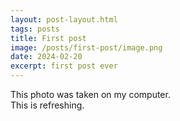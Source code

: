 ```yaml
---
layout: post-layout.html
tags: posts
title: First post
image: /posts/first-post/image.png
date: 2024-02-20
excerpt: first post ever
---
```


This photo was taken on my computer. 
<br/>
This is refreshing.